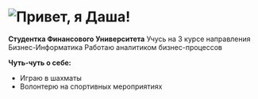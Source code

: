 # ![Привет, я Даша!](https://sun9-24.userapi.com/impg/gqInxxbdxjy1WDyhlunUfpTqlNB_SkZkzDsQ5w/X0KwrCb65k0.jpg?size=2560x1442&quality=95&sign=377a0a175245f293cc2538ce2af0df26&type=album)

**Студентка Финансового Университета** 
Учусь на 3 курсе направления Бизнес-Информатика
Работаю аналитиком бизнес-процессов

**Чуть-чуть о себе:**
+ Играю в шахматы
+ Волонтерю на спортивных мероприятиях
